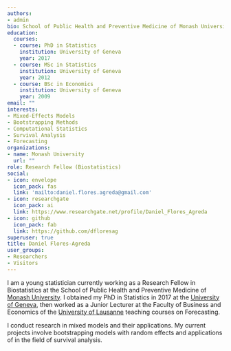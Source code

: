```yaml
---
authors:
- admin
bio: School of Public Health and Preventive Medicine of Monash University.
education:
  courses:
  - course: PhD in Statistics
    institution: University of Geneva
    year: 2017
  - course: MSc in Statistics
    institution: University of Geneva
    year: 2012
  - course: BSc in Economics
    institution: University of Geneva
    year: 2009
email: ""
interests:
- Mixed-Effects Models
- Bootstrapping Methods
- Computational Statistics
- Survival Analysis
- Forecasting
organizations:
- name: Monash University
  url: ""
role: Research Fellow (Biostatistics)
social:
- icon: envelope
  icon_pack: fas
  link: 'mailto:daniel.flores.agreda@gmail.com'
- icon: researchgate
  icon_pack: ai
  link: https://www.researchgate.net/profile/Daniel_Flores_Agreda
- icon: github
  icon_pack: fab
  link: https://github.com/dfloresag
superuser: true
title: Daniel Flores-Agreda
user_groups:
- Researchers
- Visitors
---
```


I am a young statistician currently working as a Research Fellow in Biostatistics at the School of Public Health and Preventive Medicine of [Monash University](https://www.monash.edu/medicine/sphpm/units/biostats). I obtained my PhD in Statistics in 2017 at the [University of Geneva](https://www.unige.ch/gsem/en/research/institutes/rcs), then worked as a Junior Lecturer at the Faculty of Business and Economics of the [University of Lausanne](https://www.unil.ch/do/en/home.html) teaching courses on Forecasting. 

I conduct research in mixed models and their applications. My current projects involve bootstrapping models with random effects and 
applications of in the field of survival analysis.